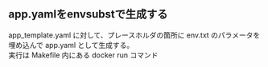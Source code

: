 
## app.yamlをenvsubstで生成する

app_template.yaml に対して、プレースホルダの箇所に env.txt のパラメータを埋め込んで app.yaml として生成する。  
実行は Makefile 内にある docker run コマンド